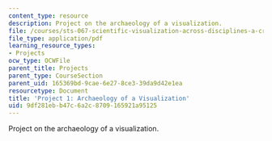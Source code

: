 ```yaml
---
content_type: resource
description: Project on the archaeology of a visualization.
file: /courses/sts-067-scientific-visualization-across-disciplines-a-critical-introduction-spring-2005/9df281ebb47c6a2c8709165921a95125_project1.pdf
file_type: application/pdf
learning_resource_types:
- Projects
ocw_type: OCWFile
parent_title: Projects
parent_type: CourseSection
parent_uid: 165369bd-9cae-6e27-8ce3-39da9d42e1ea
resourcetype: Document
title: 'Project 1: Archaeology of a Visualization'
uid: 9df281eb-b47c-6a2c-8709-165921a95125
---
```

Project on the archaeology of a visualization.

